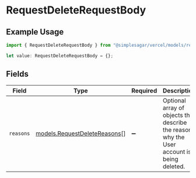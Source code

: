 # RequestDeleteRequestBody

## Example Usage

```typescript
import { RequestDeleteRequestBody } from "@simplesagar/vercel/models/requestdeleteop.js";

let value: RequestDeleteRequestBody = {};
```

## Fields

| Field                                                                                     | Type                                                                                      | Required                                                                                  | Description                                                                               |
| ----------------------------------------------------------------------------------------- | ----------------------------------------------------------------------------------------- | ----------------------------------------------------------------------------------------- | ----------------------------------------------------------------------------------------- |
| `reasons`                                                                                 | [models.RequestDeleteReasons](../models/requestdeletereasons.md)[]                        | :heavy_minus_sign:                                                                        | Optional array of objects that describe the reason why the User account is being deleted. |